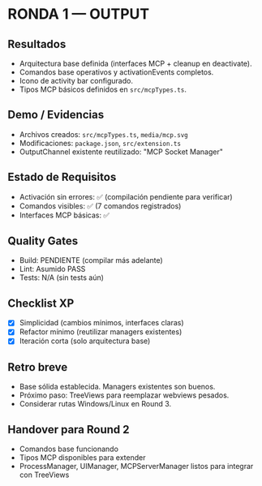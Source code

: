 # RONDA 1 — OUTPUT

## Resultados
- Arquitectura base definida (interfaces MCP + cleanup en deactivate).
- Comandos base operativos y activationEvents completos.
- Icono de activity bar configurado.
- Tipos MCP básicos definidos en `src/mcpTypes.ts`.

## Demo / Evidencias
- Archivos creados: `src/mcpTypes.ts`, `media/mcp.svg`
- Modificaciones: `package.json`, `src/extension.ts`
- OutputChannel existente reutilizado: "MCP Socket Manager"

## Estado de Requisitos
- Activación sin errores: ✅ (compilación pendiente para verificar)
- Comandos visibles: ✅ (7 comandos registrados)
- Interfaces MCP básicas: ✅

## Quality Gates
- Build: PENDIENTE (compilar más adelante)
- Lint: Asumido PASS 
- Tests: N/A (sin tests aún)

## Checklist XP
- [x] Simplicidad (cambios mínimos, interfaces claras)
- [x] Refactor mínimo (reutilizar managers existentes)
- [x] Iteración corta (solo arquitectura base)

## Retro breve
- Base sólida establecida. Managers existentes son buenos.
- Próximo paso: TreeViews para reemplazar webviews pesados.
- Considerar rutas Windows/Linux en Round 3.

## Handover para Round 2
- Comandos base funcionando
- Tipos MCP disponibles para extender
- ProcessManager, UIManager, MCPServerManager listos para integrar con TreeViews
